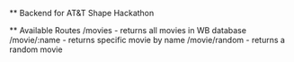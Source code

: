 ** Backend for AT&T Shape Hackathon

** Available Routes
/movies - returns all movies in WB database
/movie/:name - returns specific movie by name
/movie/random - returns a random movie